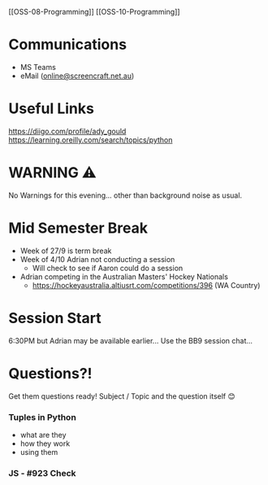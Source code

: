 [[OSS-08-Programming]] [[OSS-10-Programming]]
# Communications
- MS Teams
- eMail (online@screencraft.net.au)
# Useful Links
https://diigo.com/profile/ady_gould
https://learning.oreilly.com/search/topics/python
# WARNING ⚠️
No Warnings for this evening... other than background noise as usual.
# Mid Semester Break
- Week of 27/9 is term break
- Week of 4/10 Adrian not conducting a session
	- Will check to see if Aaron could do a session
- Adrian competing in the Australian Masters' Hockey Nationals
	- https://hockeyaustralia.altiusrt.com/competitions/396 (WA Country)

# Session Start
6:30PM but Adrian may be available earlier...
Use the BB9 session chat...
# Questions?!
Get them questions ready!
Subject / Topic  and the question itself 😊

### Tuples in Python
- what are they
- how they work
- using them

### JS - #923 Check
